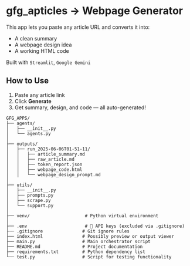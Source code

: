 # gfg_apticles -> Webpage Generator

This app lets you paste any article URL and converts it into:
- A clean summary
- A webpage design idea
- A working HTML code

Built with `Streamlit`, `Google Gemini`

## How to Use
1. Paste any article link
2. Click **Generate**
3. Get summary, design, and code — all auto-generated!


```
GFG_APPS/
├── agents/
│   ├── __init__.py
│   └── agents.py
│
├── outputs/
│   ├── run_2025-06-06T01-51-11/
│   │   ├── article_summary.md
│   │   ├── raw_article.md
│   │   ├── token_report.json
│   │   ├── webpage_code.html
│   │   └── webpage_design_prompt.md
│
├── utils/
│   ├── __init__.py
│   ├── prompts.py
│   ├── scrape.py
│   └── support.py
│
├── venv/                     # Python virtual environment
│
├── .env                      # 🔐 API keys (excluded via .gitignore)
├── .gitignore               # Git ignore rules
├── index.html               # Possibly preview or output viewer
├── main.py                  # Main orchestrator script
├── README.md                # Project documentation
├── requirements.txt         # Python dependency list
└── test.py                  # Script for testing functionality
```
